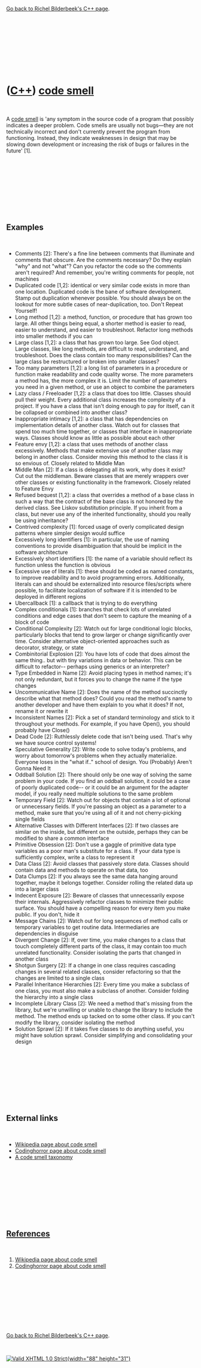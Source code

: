 

[Go back to Richel Bilderbeek's C++ page](Cpp.htm).

 

 

 

 

 

([C++](Cpp.htm)) [code smell](CppCodeSmell.htm)
===============================================

 

A [code smell](CppCodeSmell.htm) is 'any symptom in the source code of a
program that possibly indicates a deeper problem. Code smells are
usually not bugs—they are not technically incorrect and don't currently
prevent the program from functioning. Instead, they indicate weaknesses
in design that may be slowing down development or increasing the risk of
bugs or failures in the future' \[1\].

 

 

 

 

 

Examples
--------

 

-   Comments \[2\]: There's a fine line between comments that illuminate
    and comments that obscure. Are the comments necessary? Do they
    explain "why" and not "what"? Can you refactor the code so the
    comments aren't required? And remember, you're writing comments for
    people, not machines
-   Duplicated code \[1,2\]: identical or very similar code exists in
    more than one location. Duplicated code is the bane of
    software development. Stamp out duplication whenever possible. You
    should always be on the lookout for more subtle cases of
    near-duplication, too. Don't Repeat Yourself!
-   Long method \[1,2\]: a method, function, or procedure that has grown
    too large. All other things being equal, a shorter method is easier
    to read, easier to understand, and easier to troubleshoot. Refactor
    long methods into smaller methods if you can
-   Large class \[1,2\]: a class that has grown too large. See
    God object. Large classes, like long methods, are difficult to read,
    understand, and troubleshoot. Does the class contain too many
    responsibilities? Can the large class be restructured or broken into
    smaller classes?
-   Too many parameters \[1,2\]: a long list of parameters in a
    procedure or function make readability and code quality worse. The
    more parameters a method has, the more complex it is. Limit the
    number of parameters you need in a given method, or use an object to
    combine the parameters
-   Lazy class / Freeloader \[1,2\]: a class that does too little.
    Classes should pull their weight. Every additional class increases
    the complexity of a project. If you have a class that isn't doing
    enough to pay for itself, can it be collapsed or combined into
    another class?
-   Inappropriate intimacy \[1,2\]: a class that has dependencies on
    implementation details of another class. Watch out for classes that
    spend too much time together, or classes that interface in
    inappropriate ways. Classes should know as little as possible about
    each other
-   Feature envy \[1,2\]: a class that uses methods of another
    class excessively. Methods that make extensive use of another class
    may belong in another class. Consider moving this method to the
    class it is so envious of. Closely related to Middle Man
-   Middle Man \[2\]: If a class is delegating all its work, why does it
    exist? Cut out the middleman. Beware classes that are merely
    wrappers over other classes or existing functionality in
    the framework. Closely related to Feature Envy
-   Refused bequest \[1,2\]: a class that overrides a method of a base
    class in such a way that the contract of the base class is not
    honored by the derived class. See Liskov substitution principle. If
    you inherit from a class, but never use any of the inherited
    functionality, should you really be using inheritance?
-   Contrived complexity \[1\]: forced usage of overly complicated
    design patterns where simpler design would suffice
-   Excessively long identifiers \[1\]: in particular, the use of naming
    conventions to provide disambiguation that should be implicit in the
    software architecture
-   Excessively short identifiers \[1\]: the name of a variable should
    reflect its function unless the function is obvious
-   Excessive use of literals \[1\]: these should be coded as named
    constants, to improve readability and to avoid programming errors.
    Additionally, literals can and should be externalized into resource
    files/scripts where possible, to facilitate localization of software
    if it is intended to be deployed in different regions
-   Ubercallback \[1\]: a callback that is trying to do everything
-   Complex conditionals \[1\]: branches that check lots of unrelated
    conditions and edge cases that don't seem to capture the meaning of
    a block of code
-   Conditional Complexity \[2\]: Watch out for large conditional logic
    blocks, particularly blocks that tend to grow larger or change
    significantly over time. Consider alternative object-oriented
    approaches such as decorator, strategy, or state
-   Combinitorial Explosion \[2\]: You have lots of code that does
    almost the same thing.. but with tiny variations in data
    or behavior. This can be difficult to refactor-- perhaps using
    generics or an interpreter?
-   Type Embedded in Name \[2\]: Avoid placing types in method names;
    it's not only redundant, but it forces you to change the name if the
    type changes
-   Uncommunicative Name \[2\]: Does the name of the method succinctly
    describe what that method does? Could you read the method's name to
    another developer and have them explain to you what it does? If not,
    rename it or rewrite it
-   Inconsistent Names \[2\]: Pick a set of standard terminology and
    stick to it throughout your methods. For example, if you have
    Open(), you should probably have Close()
-   Dead Code \[2\]: Ruthlessly delete code that isn't being used.
    That's why we have source control systems!
-   Speculative Generality \[2\]: Write code to solve today's problems,
    and worry about tomorrow's problems when they actually materialize.
    Everyone loses in the "what if.." school of design. You (Probably)
    Aren't Gonna Need It
-   Oddball Solution \[2\]: There should only be one way of solving the
    same problem in your code. If you find an oddball solution, it could
    be a case of poorly duplicated code-- or it could be an argument for
    the adapter model, if you really need multiple solutions to the same
    problem
-   Temporary Field \[2\]: Watch out for objects that contain a lot of
    optional or unnecessary fields. If you're passing an object as a
    parameter to a method, make sure that you're using all of it and not
    cherry-picking single fields
-   Alternative Classes with Different Interfaces \[2\]: If two classes
    are similar on the inside, but different on the outside, perhaps
    they can be modified to share a common interface
-   Primitive Obsession \[2\]: Don't use a gaggle of primitive data type
    variables as a poor man's substitute for a class. If your data type
    is sufficiently complex, write a class to represent it
-   Data Class \[2\]: Avoid classes that passively store data. Classes
    should contain data and methods to operate on that data, too
-   Data Clumps \[2\]: If you always see the same data hanging around
    together, maybe it belongs together. Consider rolling the related
    data up into a larger class
-   Indecent Exposure \[2\]: Beware of classes that unnecessarily expose
    their internals. Aggressively refactor classes to minimize their
    public surface. You should have a compelling reason for every item
    you make public. If you don't, hide it
-   Message Chains \[2\]: Watch out for long sequences of method calls
    or temporary variables to get routine data. Intermediaries are
    dependencies in disguise
-   Divergent Change \[2\]: If, over time, you make changes to a class
    that touch completely different parts of the class, it may contain
    too much unrelated functionality. Consider isolating the parts that
    changed in another class
-   Shotgun Surgery \[2\]: If a change in one class requires cascading
    changes in several related classes, consider refactoring so that the
    changes are limited to a single class
-   Parallel Inheritance Hierarchies \[2\]: Every time you make a
    subclass of one class, you must also make a subclass of another.
    Consider folding the hierarchy into a single class
-   Incomplete Library Class \[2\]: We need a method that's missing from
    the library, but we're unwilling or unable to change the library to
    include the method. The method ends up tacked on to some
    other class. If you can't modify the library, consider isolating the
    method
-   Solution Sprawl \[2\]: If it takes five classes to do anything
    useful, you might have solution sprawl. Consider simplifying and
    consolidating your design

 

 

 

 

 

External links
--------------

 

-   [Wikipedia page about code
    smell](https://en.wikipedia.org/wiki/Code_smell.htm)
-   [Codinghorror page about code
    smell](http://www.codinghorror.com/blog/2006/05/code-smells.html)
-   [A code smell
    taxonomy](www.soberit.hut.fi/mmantyla/BadCodeSmellsTaxonomy.htm)

 

 

 

 

 

[References](CppReferences.htm)
-------------------------------

 

1.  [Wikipedia page about code
    smell](https://en.wikipedia.org/wiki/Code_smell.htm)
2.  [Codinghorror page about code
    smell](http://www.codinghorror.com/blog/2006/05/code-smells.html)

 

 

 

 

 

[Go back to Richel Bilderbeek's C++ page](Cpp.htm).



 

[![Valid XHTML 1.0 Strict](valid-xhtml10.png){width="88"
height="31"}](http://validator.w3.org/check?uri=referer)
